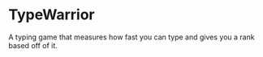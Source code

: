# TypeWarrior
A typing game that measures how fast you can type and gives you a rank based off of it. 
